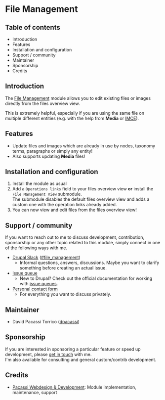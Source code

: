 # File Management

## Table of contents
- Introduction
- Features
- Installation and configuration
- Support / community
- Maintainer
- Sponsorship
- Credits

## Introduction
The [File Management](https://www.drupal.org/project/file_management) module
allows you to edit existing files or images directly from the
files overview view.

This is extremely helpful, especially if you are using the same file on
multiple different entities (e.g. with the help from **Media** or
[IMCE](https://www.drupal.org/project/imce)). 

## Features
- Update files and images which are already in use by nodes, taxonomy terms,
paragraphs or simply any entity!
- Also supports updating **Media** files!

## Installation and configuration
1. Install the module as usual
2. Add a `Operations links` field to your files overview view **or** install
the `File Management View` submodule.  
The submodule disables the default files overview view and adds a custom one
with the operation links already added.
3. You can now view and edit files from the files overview view!

## Support / community
If you want to reach out to me to discuss development, contribution,
sponsorship or any other topic related to this module, simply connect
in one of the following ways with me.

- [Drupal Slack](https://www.drupal.org/slack) 
([#file_management](https://drupal.slack.com/messages/CCYSE5QBT/))
  - Informal questions, answers, discussions. Maybe you want to clarify
  something before creating an actual issue.
- [Issue queue](https://www.drupal.org/project/issues/file_management)
  - New to Drupal? Check out the official documentation for working with
  [issue queues](https://www.drupal.org/issue-queue).
- [Personal contact form](https://www.drupal.org/user/2831253/contact)
  - For everything you want to discuss privately.

## Maintainer
- David Pacassi Torrico ([dpacassi](https://www.drupal.org/u/dpacassi))

## Sponsorship
If you are interested in sponsoring a particular feature or
speed up development, please
[get in touch](https://www.drupal.org/user/2831253/contact) with me.  
I'm also available for consulting and general custom/contrib development.

## Credits
- [Pacassi Webdesign & Development](https://www.drupal.org/pacassi-webdesign-development):
  Module implementation, maintenance, support
